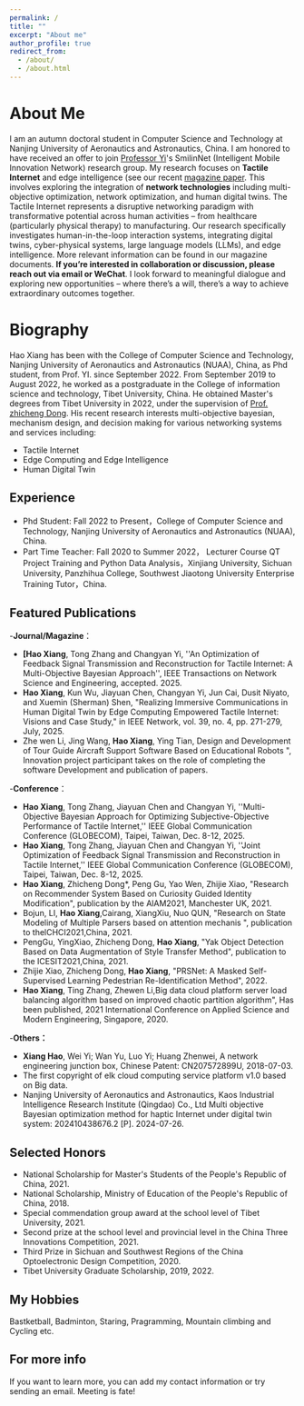 ```yaml
---
permalink: /
title: ""
excerpt: "About me"
author_profile: true
redirect_from: 
  - /about/
  - /about.html
---
```

About Me
======
I am an autumn doctoral student in Computer Science and Technology at Nanjing University of Aeronautics and Astronautics, China. I am honored to have received an offer to join [Professor Yi](https://www.smilinnet.com/changyan/)'s SmilinNet (Intelligent Mobile Innovation Network) research group. My research focuses on **Tactile Internet** and edge intelligence (see our recent [magazine paper](https://ieeexplore.ieee.org/document/10769555?source=authoralert). This involves exploring the integration of **network technologies** including multi-objective optimization, network optimization, and human digital twins. The Tactile Internet represents a disruptive networking paradigm with transformative potential across human activities – from healthcare (particularly physical therapy) to manufacturing. Our research specifically investigates human-in-the-loop interaction systems, integrating digital twins, cyber-physical systems, large language models (LLMs), and edge intelligence. More relevant information can be found in our magazine documents. **If you’re interested in collaboration or discussion, please reach out via email or WeChat**. I look forward to meaningful dialogue and exploring new opportunities – where there’s a will, there’s a way to achieve extraordinary outcomes together.

Biography
======
Hao Xiang has been with the College of Computer Science and Technology, Nanjing University of Aeronautics and Astronautics (NUAA), China, as Phd student, from Prof. YI. since September 2022. From September 2019 to August 2022, he worked as a postgraduate in the College of information science and technology, Tibet University, China. He obtained Master's degrees from Tibet University in 2022, under the supervision of [Prof. zhicheng Dong](https://www.tuatrc.com:2021/). His recent research interests multi-objective bayesian, mechanism design, and decision making for various networking systems and services including:
  - Tactile Internet
  - Edge Computing and Edge Intelligence
  - Human Digital Twin

Experience
------
 - Phd Student: Fall 2022 to Present，College of Computer Science and Technology, Nanjing University of Aeronautics and Astronautics (NUAA), China.
 - Part Time Teacher: Fall 2020 to Summer 2022， Lecturer Course QT Project Training and Python Data Analysis，Xinjiang University, Sichuan University, Panzhihua College, Southwest Jiaotong University Enterprise Training Tutor，China.

Featured Publications
------
-**Journal/Magazine**：
- **[Hao Xiang**, Tong Zhang and Changyan Yi, ''An Optimization of Feedback Signal Transmission and Reconstruction for Tactile Internet: A Multi-Objective Bayesian Approach'', IEEE Transactions on Network Science and Engineering, accepted. 2025.
- **Hao Xiang**, Kun Wu, Jiayuan Chen, Changyan Yi, Jun Cai, Dusit Niyato, and Xuemin (Sherman) Shen, "Realizing Immersive Communications in Human Digital Twin by Edge Computing Empowered Tactile Internet: Visions and Case Study," in IEEE Network, vol. 39, no. 4, pp. 271-279, July, 2025.
- Zhe wen Li, Jing Wang, **Hao Xiang**, Ying Tian, Design and Development of Tour Guide Aircraft Support Software Based on Educational Robots ", Innovation project participant takes on the role of completing the software Development and publication of papers.

-**Conference**：
- **Hao Xiang**, Tong Zhang, Jiayuan Chen and Changyan Yi, ''Multi-Objective Bayesian Approach for Optimizing Subjective-Objective Performance of Tactile Internet,'' IEEE Global Communication Conference (GLOBECOM), Taipei, Taiwan, Dec. 8-12, 2025.
- **Hao Xiang**, Tong Zhang, Jiayuan Chen and Changyan Yi, ''Joint Optimization of Feedback Signal Transmission and Reconstruction in Tactile Internet,'' IEEE Global Communication Conference (GLOBECOM), Taipei, Taiwan, Dec. 8-12, 2025.
- **Hao Xiang**, Zhicheng Dong*, Peng Gu, Yao Wen, Zhijie Xiao, "Research on Recommender System Based on Curiosity Guided ldentity Modification", publication by the AlAM2021, Manchester UK, 2021.
- Bojun, LI, **Hao Xiang**,Cairang, XiangXiu, Nuo QUN, "Research on State Modeling of Multiple Parsers based on attention mechanis ", publication to thelCHCI2021,China, 2021.
- PengGu, YingXiao, Zhicheng Dong, **Hao Xiang**, "Yak Object Detection Based on Data Augmentation of Style Transfer Method", publication to the ICESIT2021,China, 2021.
- Zhijie Xiao, Zhicheng Dong, **Hao Xiang**, "PRSNet: A Masked Self-Supervised Learning Pedestrian Re-ldentification Method", 2022.
- **Hao Xiang**, Ting Zhang, Zhewen Li,Big data cloud platform server load balancing algorithm based on improved chaotic partition algorithm", Has been published, 2021 International Conference on Applied Science and Modern Engineering, Singapore, 2020.

-**Others：**
- **Xiang Hao**, Wei Yi; Wan Yu, Luo Yi; Huang Zhenwei, A network engineering junction box, Chinese Patent: CN207572899U, 2018-07-03.
- The first copyright of elk cloud computing service platform v1.0 based on Big data.
-  Nanjing University of Aeronautics and Astronautics, Kaos Industrial Intelligence Research Institute (Qingdao) Co., Ltd Multi objective Bayesian optimization method for haptic Internet under digital twin system: 202410438676.2 [P]. 2024-07-26.

Selected Honors
------
 - National Scholarship for Master's Students of the People's Republic of China, 2021.
 - National Scholarship, Ministry of Education of the People's Republic of China, 2018.
 - Special commendation group award at the school level of Tibet University, 2021.
 - Second prize at the school level and provincial level in the China Three Innovations Competition, 2021.
 - Third Prize in Sichuan and Southwest Regions of the China Optoelectronic Design Competition, 2020.
 - Tibet University Graduate Scholarship, 2019, 2022.

My Hobbies
------
Bastketball, Badminton, Staring, Pragramming, Mountain climbing and Cycling etc.

For more info
------
If you want to learn more, you can add my contact information or try sending an email. Meeting is fate!
